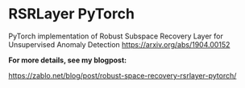 # RSRLayer PyTorch
PyTorch implementation of Robust Subspace Recovery Layer for Unsupervised Anomaly Detection https://arxiv.org/abs/1904.00152

**For more details, see my blogpost:**

https://zablo.net/blog/post/robust-space-recovery-rsrlayer-pytorch/
